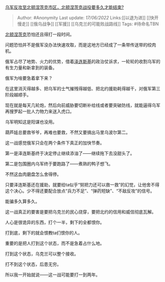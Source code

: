 [乌军反攻至北顿涅茨克市区，北顿涅茨克战役要多久才能结束?](https://www.zhihu.com/question/536040944/answer/2527525733)

> Author: #Anonymity
> Last update: *17/06/2022*
> Links:[[以退为进]] [[快开慢走]] [[俄乌战争]] [[军援]] [[乌克兰的可能败战路线]]
> Tags: #待命名TBN

[北顿涅茨克](https://www.zhihu.com/search?q=%E5%8C%97%E9%A1%BF%E6%B6%85%E8%8C%A8%E5%85%8B&search_source=Entity&hybrid_search_source=Entity&hybrid_search_extra=%7B%22sourceType%22%3A%22answer%22%2C%22sourceId%22%3A2527525733%7D)恐怕还且得打一段时间。

问题恐怕并不是俄军没办法快速攻取，而是这地方已经成了一条带传送带的绞肉机。

俄军占尽了地势、火力的优势，借着[泽连斯基](https://www.zhihu.com/search?q=%E6%B3%BD%E8%BF%9E%E6%96%AF%E5%9F%BA&search_source=Entity&hybrid_search_source=Entity&hybrid_search_extra=%7B%22sourceType%22%3A%22answer%22%2C%22sourceId%22%3A2527525733%7D)的政治仗诉求，一轮轮的收割乌军的有生力量和新拿到的装备。

俄军为啥要急着拿下来？

在这里消灭得越多、把乌军的士气摧残得越低、把北约援助耗得越干，对俄军第三阶段越顺手。

现在就是每天几轮炮，然后向前威胁要切断补给线或者要突破防线，就能逼得乌军再搜罗起一批人力物力来送入虎口。

乌军明知这是阳谋也没用。

葫芦娃总要救爷爷，再难也要救，不然又要搞出马里乌波尔第二。

这一战感觉俄军只会在两个条件下真正的加快节奏。

第一是泽连斯基终于决定停止继续添油了——继续拖下去没甜头了。

第二是包围圈内乌军终于要跑路了——煮熟的鸭子想飞。

不然这血肉磨盘怎么舍得停。

只要泽连斯基还在援助，就要给ta似乎“努把力还可以救一救”的幻觉，让他舍不得这个决心。少不得还要配合放点“兵力不足”、“弹药短缺”、“不敌反攻”的信号。

能骗多久算多久。

这一战真正的要害是要把乌克兰的民心烧穿，要把北约的信用和威信彻底瓦解。

人心是很诡异的东西，打个一半，剩下的全都恨你。

打到底，剩下的就会恨教ta们恨你的人。

重要的是把人打到这个状态，而不是急着占什么地。

打到这个状态，乌克兰可以整个接收。

打不到这个状态，后患无穷。

所以我一开始就说——这一战可能要打一到两年。

